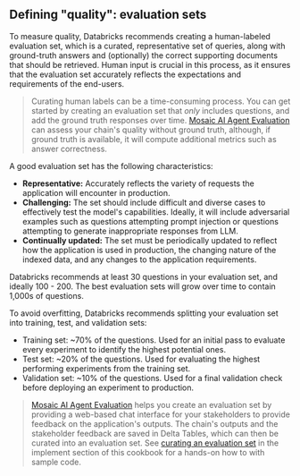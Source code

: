 ## Defining "quality": evaluation sets

To measure quality, Databricks recommends creating a human-labeled evaluation set, which is a curated, representative set of queries, along with ground-truth answers and (optionally) the correct supporting documents that should be retrieved. Human input is crucial in this process, as it ensures that the evaluation set accurately reflects the expectations and requirements of the end-users.

> Curating human labels can be a time-consuming process.  You can get started by creating an evaluation set that *only* includes questions, and add the ground truth responses over time.  [Mosaic AI Agent Evaluation](https://docs.databricks.com/generative-ai/agent-evaluation/index.html) can assess your chain's quality without ground truth, although, if ground truth is available, it will compute additional metrics such as answer correctness.

A good evaluation set has the following characteristics:

- **Representative:** Accurately reflects the variety of requests the application will encounter in production.
- **Challenging:** The set should include difficult and diverse cases to effectively test the model's capabilities.  Ideally, it will include adversarial examples such as questions attempting prompt injection or questions attempting to generate inappropriate responses from LLM.
- **Continually updated:** The set must be periodically updated to reflect how the application is used in production, the changing nature of the indexed data, and any changes to the application requirements.

Databricks recommends at least 30 questions in your evaluation set, and ideally 100 - 200. The best evaluation sets will grow over time to contain 1,000s of questions.

To avoid overfitting, Databricks recommends splitting your evaluation set into training, test, and validation sets:

- Training set: ~70% of the questions. Used for an initial pass to evaluate every experiment to identify the highest potential ones.
- Test set: ~20% of the questions. Used for evaluating the highest performing experiments from the training set.  
- Validation set: ~10% of the questions. Used for a final validation check before deploying an experiment to production.

> [Mosaic AI Agent Evaluation](https://docs.databricks.com/generative-ai/agent-evaluation/index.html) helps you create an evaluation set by providing a web-based chat interface for your stakeholders to provide feedback on the application's outputs.  The chain's outputs and the stakeholder feedback are saved in Delta Tables, which can then be curated into an evaluation set.  See [curating an evaluation set](./5-hands-on-curate-eval-set.md) in the implement section of this cookbook for a hands-on how to with sample code.